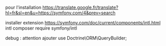 pour l'installation
https://translate.google.fr/translate?hl=fr&sl=en&u=https://symfony.com/4&prev=search

installer extension https://symfony.com/doc/current/components/intl.html 
intl composer require symfony/intl



debug : attention ajouter use Doctrine\ORM\QueryBuilder;